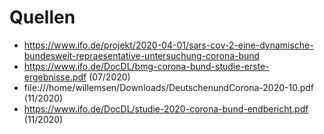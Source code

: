 # Quellen

* https://www.ifo.de/projekt/2020-04-01/sars-cov-2-eine-dynamische-bundesweit-repraesentative-untersuchung-corona-bund
* https://www.ifo.de/DocDL/bmg-corona-bund-studie-erste-ergebnisse.pdf (07/2020)
* file:///home/willemsen/Downloads/DeutschenundCorona-2020-10.pdf (11/2020)
* https://www.ifo.de/DocDL/studie-2020-corona-bund-endbericht.pdf (11/2020)
